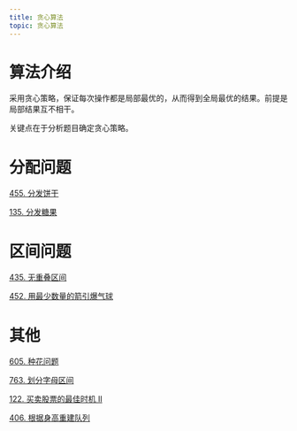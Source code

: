 ```yaml
---
title: 贪心算法
topic: 贪心算法
---
```


# 算法介绍

采用贪心策略，保证每次操作都是局部最优的，从而得到全局最优的结果。前提是局部结果互不相干。

关键点在于分析题目确定贪心策略。


# 分配问题

[455. 分发饼干](/leetcode/0455.assign-cookies)

[135. 分发糖果](/leetcode/0135.candy)

# 区间问题

[435. 无重叠区间](/leetcode/0435.non-overlapping-intervals/)

[452. 用最少数量的箭引爆气球](/leetcode/0452.minimum-number-of-arrows-to-burst-balloons/)


# 其他

[605. 种花问题](/leetcode/0605.can-place-flowers/)

[763. 划分字母区间](/leetcode/0763.partition-labels)

[122. 买卖股票的最佳时机 II](/leetcode/0122.best-time-to-buy-and-sell-stock-ii)

[406. 根据身高重建队列](/leetcode/0406.queue-reconstruction-by-height/)